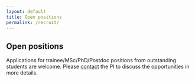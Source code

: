```yaml
---
layout: default
title: Open positions
permalink: /recruit/
---
```


Open positions
----------------

Applications for trainee/MSc/PhD/Postdoc positions from outstanding students are welcome. Please [contact](../contact) the PI to discuss the opportunities in more details.

<!--
The following positions are now open specifically:

 * [Postdoc / microbiome research: statistical modeling and analysis](https://t.co/yJYz1lUMZk?amp=1) Starting date 10/2019 (negotiable). 
 * [Postdoc / microbiome research: bioinformatics](https://rekry.saima.fi/certiahome/open_job_view.html?id=00007682&did=5600&lang=fi&jc=14&nav_from_open_jobs_view_new=true#.XRvRFx6GO_0.twitter) starting date 9/2019 (negotiable)
-->

